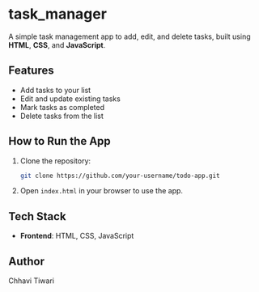 # task_manager
A simple task management app to add, edit, and delete tasks, built using **HTML**, **CSS**, and **JavaScript**.

## Features
- Add tasks to your list
- Edit and update existing tasks
- Mark tasks as completed
- Delete tasks from the list

## How to Run the App
1. Clone the repository:
    ```bash
    git clone https://github.com/your-username/todo-app.git
    ```
2. Open `index.html` in your browser to use the app.

## Tech Stack
- **Frontend**: HTML, CSS, JavaScript

## Author
Chhavi Tiwari 


